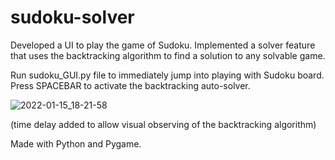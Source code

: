 # sudoku-solver

Developed a UI to play the game of Sudoku.
Implemented a solver feature that uses the backtracking algorithm to find a solution to any solvable game.

Run sudoku_GUI.py file to immediately jump into playing with Sudoku board. 
Press SPACEBAR to activate the backtracking auto-solver.


![2022-01-15_18-21-58](https://user-images.githubusercontent.com/39476859/149645077-5aae782e-23b3-4ef7-b545-ee0082282c5e.gif)

(time delay added to allow visual observing of the backtracking algorithm)

Made with Python and Pygame. 

